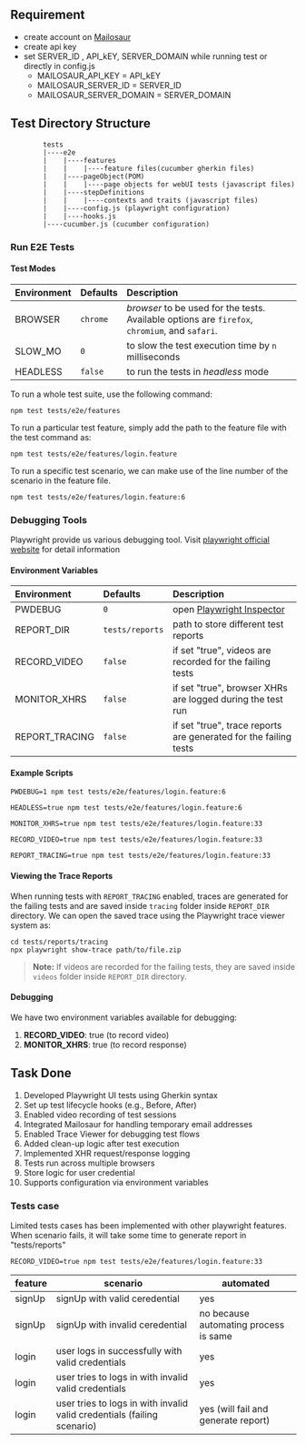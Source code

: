 ## Requirement
- create account on [Mailosaur](https://mailosaur.com/)
- create api key
- set SERVER_ID , API_kEY, SERVER_DOMAIN while running test or directly in config.js
  - MAILOSAUR_API_KEY = API_kEY
  - MAILOSAUR_SERVER_ID = SERVER_ID
  - MAILOSAUR_SERVER_DOMAIN = SERVER_DOMAIN

## Test Directory Structure
```
        tests
        |----e2e
        |    |----features   
        |    |    |----feature files(cucumber gherkin files)   
        |    |----pageObject(POM)
        |    |    |----page objects for webUI tests (javascript files)  
        |    |----stepDefinitions
        |    |    |----contexts and traits (javascript files)
        |    |----config.js (playwright configuration)
        |    |----hooks.js 
        |----cucumber.js (cucumber configuration)
```

### Run E2E Tests

#### Test Modes
| Environment | Defaults | Description                                                                                             |
|:------------|:---------|:--------------------------------------------------------------------------------------------------------|
| BROWSER     | `chrome` | _browser_ to be used for the tests. Available options are `firefox`, `chromium`, and `safari`.          |
| SLOW_MO     | `0`      | to slow the test execution time by `n` milliseconds                                                     |
| HEADLESS    | `false`  | to run the tests in _headless_ mode                                                                     |

To run a whole test suite, use the following command:
```shell
npm test tests/e2e/features
```
To run a particular test feature, simply add the path to the feature file with the test command as:
```shell
npm test tests/e2e/features/login.feature
```
To run a specific test scenario, we can make use of the line number of the scenario in the feature file.
```shell
npm test tests/e2e/features/login.feature:6
```

### Debugging Tools
Playwright provide us various debugging tool. Visit [playwright official website](https://playwright.dev/docs/debug) for detail information  

#### Environment Variables
| Environment    | Defaults        | Description                                                                              |
|:---------------|:----------------|:-----------------------------------------------------------------------------------------|
| PWDEBUG        | `0`             | open [Playwright Inspector](https://playwright.dev/docs/inspector)                       |
| REPORT_DIR     | `tests/reports` | path to store different test reports                                                     |
| RECORD_VIDEO   | `false`         | if set "true", videos are recorded for the failing tests                                 |
| MONITOR_XHRS   | `false`         | if set "true", browser XHRs are logged during the test run                               |
| REPORT_TRACING | `false`         | if set "true", trace reports are generated for the failing tests                         |

#### Example Scripts
```script
PWDEBUG=1 npm test tests/e2e/features/login.feature:6

HEADLESS=true npm test tests/e2e/features/login.feature:6

MONITOR_XHRS=true npm test tests/e2e/features/login.feature:33

RECORD_VIDEO=true npm test tests/e2e/features/login.feature:33

REPORT_TRACING=true npm test tests/e2e/features/login.feature:33
```

#### Viewing the Trace Reports
When running tests with `REPORT_TRACING` enabled, traces are generated for the failing tests and are saved inside `tracing` folder inside `REPORT_DIR` directory. We can open the saved trace using the Playwright trace viewer system as:

```shell
cd tests/reports/tracing
npx playwright show-trace path/to/file.zip
```

> **Note:** If videos are recorded for the failing tests, they are saved inside `videos` folder inside `REPORT_DIR` directory.

#### Debugging
We have two environment variables available for debugging:
1. **RECORD_VIDEO**: true (to record video)
2. **MONITOR_XHRS**: true (to record response)

## Task Done
1. Developed Playwright UI tests using Gherkin syntax 
2. Set up test lifecycle hooks (e.g., Before, After)
3. Enabled video recording of test sessions
4. Integrated Mailosaur for handling temporary email addresses 
5. Enabled Trace Viewer for debugging test flows 
6. Added clean-up logic after test execution 
7. Implemented XHR request/response logging 
8. Tests run across multiple browsers 
9. Store logic for user credential
10. Supports configuration via environment variables 

### Tests case 
Limited tests cases has been implemented with other playwright features. 
When scenario fails, it will take some time to generate report in "tests/reports"
```script
RECORD_VIDEO=true npm test tests/e2e/features/login.feature:33
```

|feature| scenario                                                                |automated
|-----|-------------------------------------------------------------------------|---
|signUp| signUp with valid ceredential                                           | yes
|signUp| signUp with invalid ceredential                                         | no because automating process is same
|login | user logs in successfully with valid credentials                        |yes
|login | user tries to logs in with invalid valid credentials                    |yes
|login | user tries to logs in with invalid valid credentials (failing scenario) |yes (will fail and generate report)